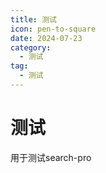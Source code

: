 ```yaml
---
title: 测试
icon: pen-to-square
date: 2024-07-23
category:
  - 测试
tag:
  - 测试
---
```


# 测试

用于测试search-pro


